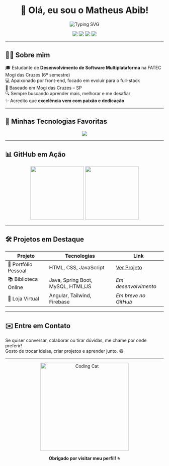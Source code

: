 <h1 align="center">👋 Olá, eu sou o Matheus Abib!</h1>

<p align="center">
  <img src="https://readme-typing-svg.demolab.com?font=Fira+Code&weight=700&size=22&pause=1000&center=true&vCenter=true&width=435&lines=Desenvolvedor+Front-End;Apaixonado+por+tecnologia;Estudando+para+ser+Full-Stack+🚀" alt="Typing SVG" />
</p>

<p align="center">
  <a href="https://matheus-abib-portifolio.up.railway.app/" target="_blank"><img src="https://img.shields.io/badge/🌐 Portfólio-222?style=for-the-badge&logo=firefox-browser&logoColor=white" /></a>
  <a href="https://www.linkedin.com/in/matheus-abib-382602301/" target="_blank"><img src="https://img.shields.io/badge/-LinkedIn-0A66C2?style=for-the-badge&logo=linkedin&logoColor=white" /></a>
  <a href="https://www.instagram.com/mathabib_/" target="_blank"><img src="https://img.shields.io/badge/-Instagram-E4405F?style=for-the-badge&logo=instagram&logoColor=white" /></a>
  <a href="https://api.whatsapp.com/send?phone=5511975072008&text=Olá,%20gostaria%20de%20conectar%20contigo." target="_blank"><img src="https://img.shields.io/badge/-WhatsApp-25D366?style=for-the-badge&logo=whatsapp&logoColor=white" /></a>
</p>

---

## 🧑‍💻 Sobre mim

🎓 Estudante de **Desenvolvimento de Software Multiplataforma** na FATEC Mogi das Cruzes (6º semestre)  
💻 Apaixonado por front-end, focado em evoluir para o full-stack  
📍 Baseado em Mogi das Cruzes – SP  
🔍 Sempre buscando aprender mais, melhorar e me desafiar  
✨ Acredito que **excelência vem com paixão e dedicação**

---

## 🚀 Minhas Tecnologias Favoritas

<div align="center">
  <img src="https://skillicons.dev/icons?i=html,css,js,angular,php,mysql" />
</div>

---

## 📊 GitHub em Ação

<div align="center">
  <img height="170em" src="https://github-readme-stats.vercel.app/api?username=MatheusAbib&show_icons=true&theme=tokyonight&border_radius=10&hide=issues" />
  <img height="170em" src="https://github-readme-stats.vercel.app/api/top-langs/?username=MatheusAbib&layout=compact&langs_count=8&theme=tokyonight&border_radius=10" />
</div>

---

## 🛠️ Projetos em Destaque

| Projeto | Tecnologias | Link |
|--------|-------------|------|
| 💼 Portfólio Pessoal | HTML, CSS, JavaScript | [Ver Projeto](https://matheus-abib-portifolio.up.railway.app/) |
| 📚 Biblioteca Online | Java, Spring Boot, MySQL, HTML/JS | *Em desenvolvimento* |
| 🛒 Loja Virtual | Angular, Tailwind, Firebase | *Em breve no GitHub* |

---

## ✉️ Entre em Contato

Se quiser conversar, colaborar ou tirar dúvidas, me chame por onde preferir!  
Gosto de trocar ideias, criar projetos e aprender junto. 😄

---

<p align="center">
  <img src="https://media.giphy.com/media/du3J3cXyzhj75IOgvA/giphy.gif" width="280" alt="Coding Cat">
</p>

<p align="center"><strong>Obrigado por visitar meu perfil! ⭐</strong></p>

